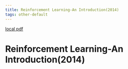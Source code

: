 ```yaml
---
title: Reinforcement Learning-An Introduction(2014)
tags: other-default
---
```


[local pdf](../../../pdfs/2014-Reinforcement%20Learning-An%20Introduction.pdf)

# Reinforcement Learning-An Introduction(2014)
